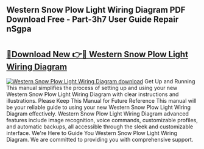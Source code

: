 ## Western Snow Plow Light Wiring Diagram PDF Download Free - Part-3h7 User Guide Repair nSgpa

# <h2><a href="http://dfl3w5.blite.top/?on=Western+Snow+Plow+Light+Wiring+Diagram">🔗Download New 👉🔴 Western Snow Plow Light Wiring Diagram</a></h2>

[![Western Snow Plow Light Wiring Diagram download](https://i.imgur.com/lujVjoI.png)](http://dfl3w5.blite.top/?on=Western+Snow+Plow+Light+Wiring+Diagram)
Get Up and Running This manual simplifies the process of setting up and using your new Western Snow Plow Light Wiring Diagram with clear instructions and illustrations. Please Keep This Manual for Future Reference This manual will be your reliable guide to using your new Western Snow Plow Light Wiring Diagram effectively. Western Snow Plow Light Wiring Diagram advanced features include image recognition, voice commands, customizable profiles, and automatic backups, all accessible through the sleek and customizable interface. We're Here to Guide You Western Snow Plow Light Wiring Diagram. We are committed to providing you with comprehensive support.
